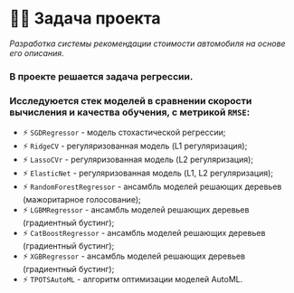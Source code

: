 # :man_technologist: Задача проекта
*Разработка системы рекомендации стоимости автомобиля на основе его описания*.

### В проекте решается задача регрессии.
### Исследуюется стек моделей в сравнении скорости вычисления и качества обучения, с метрикой `RMSE`:
- :zap: `SGDRegressor` - модель стохастической регрессии;
- :zap: `RidgeCV` - регуляризованная модель (L1 регуляризация);
- :zap: `LassoCVr` - регуляризованная модель (L2 регуляризация);
- :zap: `ElasticNet` - регуляризованная модель (L1, L2 регуляризация);
- :zap: `RandomForestRegressor` - ансамбль моделей решающих деревьев (мажоритарное голосование);
- :zap: `LGBMRegressor` - ансамбль моделей решающих деревьев (градиентный бустинг);
- :zap: `CatBoostRegressor` - ансамбль моделей решающих деревьев (градиентный бустинг);
- :zap: `XGBRegressor` - ансамбль моделей решающих деревьев (градиентный бустинг);
- :zap: `TPOTSAutoML` - алгоритм оптимизации моделей AutoML.
